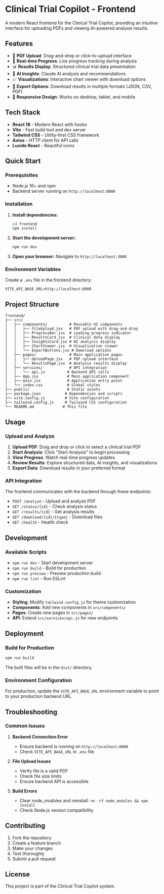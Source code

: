 # Clinical Trial Copilot - Frontend

A modern React frontend for the Clinical Trial Copilot, providing an intuitive interface for uploading PDFs and viewing AI-powered analysis results.

## Features

- 📄 **PDF Upload**: Drag-and-drop or click-to-upload interface
- 🔄 **Real-time Progress**: Live progress tracking during analysis
- 📊 **Results Display**: Structured clinical trial data presentation
- 🧠 **AI Insights**: Claude AI analysis and recommendations
- 📈 **Visualizations**: Interactive chart viewer with download options
- 📁 **Export Options**: Download results in multiple formats (JSON, CSV, PDF)
- 📱 **Responsive Design**: Works on desktop, tablet, and mobile

## Tech Stack

- **React 18** - Modern React with hooks
- **Vite** - Fast build tool and dev server
- **Tailwind CSS** - Utility-first CSS framework
- **Axios** - HTTP client for API calls
- **Lucide React** - Beautiful icons

## Quick Start

### Prerequisites

- Node.js 16+ and npm
- Backend server running on `http://localhost:8000`

### Installation

1. **Install dependencies:**
   ```bash
   cd frontend
   npm install
   ```

2. **Start the development server:**
   ```bash
   npm run dev
   ```

3. **Open your browser:**
   Navigate to `http://localhost:3000`

### Environment Variables

Create a `.env` file in the frontend directory:

```env
VITE_API_BASE_URL=http://localhost:8000
```

## Project Structure

```
frontend/
├── src/
│   ├── components/          # Reusable UI components
│   │   ├── FileUpload.jsx   # PDF upload with drag-and-drop
│   │   ├── ProgressBar.jsx  # Loading progress indicator
│   │   ├── ResultsCard.jsx  # Clinical data display
│   │   ├── InsightsCard.jsx # AI analysis display
│   │   ├── ChartViewer.jsx  # Visualization viewer
│   │   └── ExportButtons.jsx # Download options
│   ├── pages/               # Main application pages
│   │   ├── UploadPage.jsx   # PDF upload interface
│   │   └── ResultsPage.jsx  # Analysis results display
│   ├── services/            # API integration
│   │   └── api.js          # Backend API calls
│   ├── App.jsx             # Main application component
│   ├── main.jsx            # Application entry point
│   └── index.css           # Global styles
├── public/                 # Static assets
├── package.json           # Dependencies and scripts
├── vite.config.js         # Vite configuration
├── tailwind.config.js     # Tailwind CSS configuration
└── README.md             # This file
```

## Usage

### Upload and Analyze

1. **Upload PDF**: Drag and drop or click to select a clinical trial PDF
2. **Start Analysis**: Click "Start Analysis" to begin processing
3. **View Progress**: Watch real-time progress updates
4. **Review Results**: Explore structured data, AI insights, and visualizations
5. **Export Data**: Download results in your preferred format

### API Integration

The frontend communicates with the backend through these endpoints:

- `POST /analyze` - Upload and analyze PDF
- `GET /status/{id}` - Check analysis status
- `GET /results/{id}` - Get analysis results
- `GET /download/{id}/{type}` - Download files
- `GET /health` - Health check

## Development

### Available Scripts

- `npm run dev` - Start development server
- `npm run build` - Build for production
- `npm run preview` - Preview production build
- `npm run lint` - Run ESLint

### Customization

- **Styling**: Modify `tailwind.config.js` for theme customization
- **Components**: Add new components in `src/components/`
- **Pages**: Create new pages in `src/pages/`
- **API**: Extend `src/services/api.js` for new endpoints

## Deployment

### Build for Production

```bash
npm run build
```

The built files will be in the `dist/` directory.

### Environment Configuration

For production, update the `VITE_API_BASE_URL` environment variable to point to your production backend URL.

## Troubleshooting

### Common Issues

1. **Backend Connection Error**
   - Ensure backend is running on `http://localhost:8000`
   - Check `VITE_API_BASE_URL` in `.env` file

2. **File Upload Issues**
   - Verify file is a valid PDF
   - Check file size limits
   - Ensure backend API is accessible

3. **Build Errors**
   - Clear node_modules and reinstall: `rm -rf node_modules && npm install`
   - Check Node.js version compatibility

## Contributing

1. Fork the repository
2. Create a feature branch
3. Make your changes
4. Test thoroughly
5. Submit a pull request

## License

This project is part of the Clinical Trial Copilot system.
